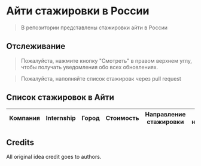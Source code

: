 # Айти стажировки в России

> В репозитории представлены стажировки айти в России

## Отслеживание

> Пожалуйста, нажмите кнопку "Смотреть" в правом верхнем углу, чтобы получать уведомления обо всех обновлениях.

> Пожалуйста, наполняйте список стажировк через pull request 

## Список стажировок в Айти

| Компания         | Internship          | Город            | Стоимость  | Направление стажировки                               | Дата начала   |
| ---------------- | ------------------- | ---------------- | :---:      | ---------------------------------------------------- | ---------- |


## Credits
All original idea credit goes to authors.
